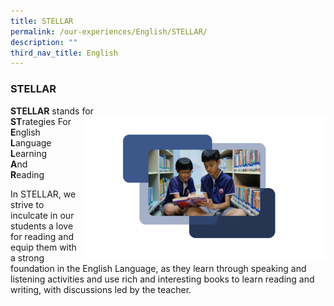 ```yaml
---
title: STELLAR
permalink: /our-experiences/English/STELLAR/
description: ""
third_nav_title: English
---
```

### **STELLAR**


**STELLAR**&nbsp;stands for&nbsp; &nbsp;  
  <img style="width:77%; height:230px" align="right" src="/images/Stellar%20Subpage.png">
**ST**rategies For  
**E**nglish  
**L**anguage  
**L**earning  
**A**nd  
**R**eading  

In STELLAR, we strive to inculcate in our students a love for reading and equip them with a strong foundation in the English Language, as they learn through speaking and listening activities&nbsp;and use rich and interesting books to learn reading and writing, with discussions led by the teacher.